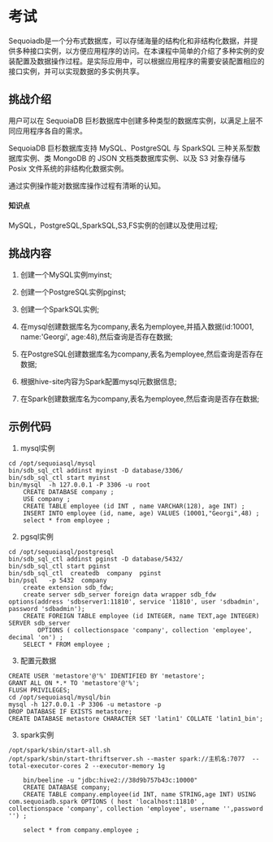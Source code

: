 # 考试
Sequoiadb是一个分布式数据库，可以存储海量的结构化和非结构化数据，并提供多种接口实例，以方便应用程序的访问。在本课程中简单的介绍了多种实例的安装配置及数据操作过程。是实际应用中，可以根据应用程序的需要安装配置相应的接口实例，并可以实现数据的多实例共享。

## 挑战介绍

用户可以在 SequoiaDB 巨杉数据库中创建多种类型的数据库实例，以满足上层不同应用程序各自的需求。

SequoiaDB 巨杉数据库支持 MySQL、PostgreSQL 与 SparkSQL 三种关系型数据库实例、类 MongoDB 的 JSON 文档类数据库实例、以及 S3 对象存储与 Posix 文件系统的非结构化数据实例。

通过实例操作能对数据库操作过程有清晰的认知。

#### 知识点

 MySQL，PostgreSQL,SparkSQL,S3,FS实例的创建以及使用过程;

## 挑战内容

1) 创建一个MySQL实例myinst;

2) 创建一个PostgreSQL实例pginst;

3) 创建一个SparkSQL实例;

4) 在mysql创建数据库名为company,表名为employee,并插入数据(id:10001, name:'Georgi', age:48),然后查询是否存在数据;

5) 在PostgreSQL创建数据库名为company,表名为employee,然后查询是否存在数据;

6) 根据hive-site内容为Spark配置mysql元数据信息;

7) 在Spark创建数据库名为company,表名为employee,然后查询是否存在数据;


## 示例代码

1) mysql实例
```
cd /opt/sequoiasql/mysql
bin/sdb_sql_ctl addinst myinst -D database/3306/
bin/sdb_sql_ctl start myinst
bin/mysql  -h 127.0.0.1 -P 3306 -u root 
    CREATE DATABASE company ;
    USE company ;
    CREATE TABLE employee (id INT , name VARCHAR(128), age INT) ;
	INSERT INTO employee (id, name, age) VALUES (10001,"Georgi",48) ;
	select * from employee ;
```
2) pgsql实例
```
cd /opt/sequoiasql/postgresql
bin/sdb_sql_ctl addinst pginst -D database/5432/
bin/sdb_sql_ctl start pginst
bin/sdb_sql_ctl  createdb  company  pginst
bin/psql   -p 5432  company
    create extension sdb_fdw;
    create server sdb_server foreign data wrapper sdb_fdw options(address 'sdbserver1:11810', service '11810', user 'sdbadmin', password 'sdbadmin');
    CREATE FOREIGN TABLE employee (id INTEGER, name TEXT,age INTEGER) SERVER sdb_server 
	    OPTIONS ( collectionspace 'company', collection 'employee', decimal 'on') ;
	SELECT * FROM employee ;
```

3) 配置元数据
```
CREATE USER 'metastore'@'%' IDENTIFIED BY 'metastore';
GRANT ALL ON *.* TO 'metastore'@'%';
FLUSH PRIVILEGES;
cd /opt/sequoiasql/mysql/bin
mysql -h 127.0.0.1 -P 3306 -u metastore -p
DROP DATABASE IF EXISTS metastore;
CREATE DATABASE metastore CHARACTER SET 'latin1' COLLATE 'latin1_bin';

```
3) spark实例

```
/opt/spark/sbin/start-all.sh
/opt/spark/sbin/start-thriftserver.sh --master spark://主机名:7077  --total-executor-cores 2 --executor-memory 1g

    bin/beeline -u "jdbc:hive2://38d9b757b43c:10000"
    CREATE DATABASE company;
    CREATE TABLE company.employee(id INT, name STRING,age INT) USING com.sequoiadb.spark OPTIONS ( host 'localhost:11810' ,    collectionspace 'company', collection 'employee', username '',password '') ;
    
	select * from company.employee ;
```





